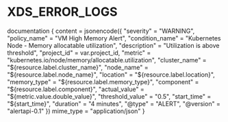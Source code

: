 # XDS_ERROR_LOGS


documentation {
  content = jsonencode({
    "severity"         = "WARNING",
    "policy_name"      = "VM High Memory Alert",
    "condition_name"   = "Kubernetes Node - Memory allocatable utilization",
    "description"      = "Utilization is above threshold",
    "project_id"       = var.project_id,
    "metric"           = "kubernetes.io/node/memory/allocatable.utilization",
    "cluster_name"     = "${resource.label.cluster_name}",
    "node_name"        = "${resource.label.node_name}",
    "location"         = "${resource.label.location}",
    "memory_type"      = "${resource.label.memory_type}",
    "component"        = "${resource.label.component}",
    "actual_value"     = "${metric.value.double_value}",
    "threshold_value"  = "0.5",
    "start_time"       = "${start_time}",
    "duration"         = "4 minutes",
    "@type"            = "ALERT",
    "@version"         = "alertapi-0.1"
  })
  mime_type = "application/json"
}
